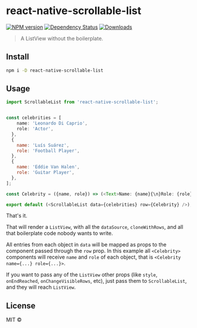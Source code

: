 # react-native-scrollable-list

[![NPM version][npm-image]][npm-url]
[![Dependency Status][depstat-image]][depstat-url]
[![Downloads][download-badge]][npm-url]

> A ListView without the boilerplate.

## Install

```sh
npm i -D react-native-scrollable-list
```

## Usage

```js
import ScrollableList from 'react-native-scrollable-list';


const celebrities = [
    name: 'Leonardo Di Caprio',
    role: 'Actor',
  },
  {
    name: 'Luís Suárez',
    role: 'Football Player',
  },
  {
    name: 'Eddie Van Halen',
    role: 'Guitar Player',
  },
];

const Celebrity = ({name, role}) => (<Text>Name: {name}{\n}Role: {role}</Text>);

export default (<ScrollableList data={celebrities} row={Celebrity} />);
```

That's it.

That will render a `ListView`, with all the `dataSource`, `cloneWithRows`, and all that boilerplate code nobody wants to write.

All entries from each object in `data` will be mapped as props to the component passed through the `row` prop. In this example all `<Celebrity>` components will receive `name` and `role` of each object, that is `<Celebrity name={...} role={...}>`.

If you want to pass any of the `ListView` other props (like `style`, `onEndReached`, `onChangeVisibleRows`, etc), just pass them to `ScrollableList`, and they will reach `ListView`.

## License

MIT © [](http://github.com/nachoaIvarez)

[npm-url]: https://npmjs.org/package/react-native-scrollable-list
[npm-image]: https://img.shields.io/npm/v/react-native-scrollable-list.svg?style=flat-square

[depstat-url]: https://david-dm.org/nachoaIvarez/react-native-scrollable-list
[depstat-image]: https://david-dm.org/nachoaIvarez/react-native-scrollable-list.svg?style=flat-square

[download-badge]: http://img.shields.io/npm/dm/react-native-scrollable-list.svg?style=flat-square
